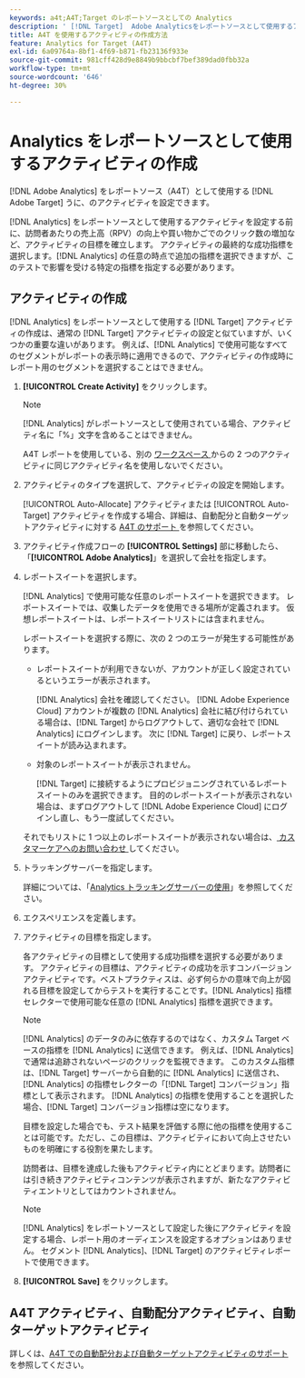 ```yaml
---
keywords: a4t;A4T;Target のレポートソースとしての Analytics
description: ' [!DNL Target]  Adobe Analyticsをレポートソースとして使用するアクティビティをAdobe（A4T）で設定する方法について説明します。'
title: A4T を使用するアクティビティの作成方法
feature: Analytics for Target (A4T)
exl-id: 6a09764a-8bf1-4f69-b871-fb23136f933e
source-git-commit: 981cff428d9e8849b9bbcbf7bef389dad0fbb32a
workflow-type: tm+mt
source-wordcount: '646'
ht-degree: 30%

---
```


# Analytics をレポートソースとして使用するアクティビティの作成

[!DNL Adobe Analytics] をレポートソース（A4T）として使用する [!DNL Adobe Target] うに、のアクティビティを設定できます。

[!DNL Analytics] をレポートソースとして使用するアクティビティを設定する前に、訪問者あたりの売上高（RPV）の向上や買い物かごでのクリック数の増加など、アクティビティの目標を確立します。 アクティビティの最終的な成功指標を選択します。[!DNL Analytics] の任意の時点で追加の指標を選択できますが、このテストで影響を受ける特定の指標を指定する必要があります。

## アクティビティの作成

[!DNL Analytics] をレポートソースとして使用する [!DNL Target] アクティビティの作成は、通常の [!DNL Target] アクティビティの設定と似ていますが、いくつかの重要な違いがあります。 例えば、[!DNL Analytics] で使用可能なすべてのセグメントがレポートの表示時に適用できるので、アクティビティの作成時にレポート用のセグメントを選択することはできません。

1. **[!UICONTROL Create Activity]** をクリックします。

   >[!NOTE]
   >
   >[!DNL Analytics] がレポートソースとして使用されている場合、アクティビティ名に「%」文字を含めることはできません。
   >
   >A4T レポートを使用している、別の [ ワークスペース ](/help/main/administrating-target/c-user-management/property-channel/property-channel.md) からの 2 つのアクティビティに同じアクティビティ名を使用しないでください。

1. アクティビティのタイプを選択して、アクティビティの設定を開始します。

   [!UICONTROL Auto-Allocate] アクティビティまたは [!UICONTROL Auto-Target] アクティビティを作成する場合、詳細は、自動配分と自動ターゲットアクティビティに対する [A4T のサポート ](/help/main/c-integrating-target-with-mac/a4t/a4t-at-aa.md) を参照してください。

1. アクティビティ作成フローの **[!UICONTROL Settings]** 部に移動したら、「**[!UICONTROL Adobe Analytics]**」を選択して会社を指定します。
1. レポートスイートを選択します。

   [!DNL Analytics] で使用可能な任意のレポートスイートを選択できます。 レポートスイートでは、収集したデータを使用できる場所が定義されます。 仮想レポートスイートは、レポートスイートリストには含まれません。

   レポートスイートを選択する際に、次の 2 つのエラーが発生する可能性があります。

   * レポートスイートが利用できないが、アカウントが正しく設定されているというエラーが表示されます。

     [!DNL Analytics] 会社を確認してください。 [!DNL Adobe Experience Cloud] アカウントが複数の [!DNL Analytics] 会社に結び付けられている場合は、[!DNL Target] からログアウトして、適切な会社で [!DNL Analytics] にログインします。 次に [!DNL Target] に戻り、レポートスイートが読み込まれます。

   * 対象のレポートスイートが表示されません。

     [!DNL Target] に接続するようにプロビジョニングされているレポートスイートのみを選択できます。 目的のレポートスイートが表示されない場合は、まずログアウトして [!DNL Adobe Experience Cloud] にログインし直し、もう一度試してください。

   それでもリストに 1 つ以上のレポートスイートが表示されない場合は、[ カスタマーケアへのお問い合わせ ](/help/main/cmp-resources-and-contact-information.md#reference_ACA3391A00EF467B87930A450050077C) してください。

1. トラッキングサーバーを指定します。

   詳細については、「[Analytics トラッキングサーバーの使用](/help/main/c-integrating-target-with-mac/a4t/analytics-tracking-server.md#task_72077BA7E93C4A65A715A18F32228823)」を参照してください。

1. エクスペリエンスを定義します。
1. アクティビティの目標を指定します。

   各アクティビティの目標として使用する成功指標を選択する必要があります。 アクティビティの目標は、アクティビティの成功を示すコンバージョンアクティビティです。ベストプラクティスは、必ず何らかの意味で向上が図れる目標を設定してからテストを実行することです。[!DNL Analytics] 指標セレクターで使用可能な任意の [!DNL Analytics] 指標を選択できます。

   >[!NOTE]
   >
   >[!DNL Analytics] のデータのみに依存するのではなく、カスタム Target ベースの指標を [!DNL Analytics] に送信できます。 例えば、[!DNL Analytics] で通常は追跡されないページのクリックを監視できます。 このカスタム指標は、[!DNL Target] サーバーから自動的に [!DNL Analytics] に送信され、[!DNL Analytics] の指標セレクターの「[!DNL Target] コンバージョン」指標として表示されます。 [!DNL Analytics] の指標を使用することを選択した場合、[!DNL Target] コンバージョン指標は空になります。

   目標を設定した場合でも、テスト結果を評価する際に他の指標を使用することは可能です。ただし、この目標は、アクティビティにおいて向上させたいものを明確にする役割を果たします。

   訪問者は、目標を達成した後もアクティビティ内にとどまります。訪問者には引き続きアクティビティコンテンツが表示されますが、新たなアクティビティエントリとしてはカウントされません。

   >[!NOTE]
   >
   >[!DNL Analytics] をレポートソースとして設定した後にアクティビティを設定する場合、レポート用のオーディエンスを設定するオプションはありません。 セグメント [!DNL Analytics]、[!DNL Target] のアクティビティレポートで使用できます。

1. **[!UICONTROL Save]** をクリックします。

## A4T アクティビティ、自動配分アクティビティ、自動ターゲットアクティビティ

詳しくは、[A4T での自動配分および自動ターゲットアクティビティのサポート](/help/main/c-integrating-target-with-mac/a4t/a4t-at-aa.md)を参照してください。
